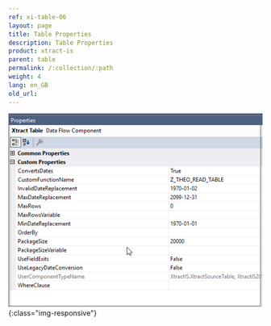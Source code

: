 ```yaml
---
ref: xi-table-06
layout: page
title: Table Properties
description: Table Properties
product: xtract-is
parent: table
permalink: /:collection/:path
weight: 4
lang: en_GB
old_url: 
---
```




![Table-XIS-Properties](/img/content/Table-XIS-Properties.png){:class="img-responsive"}



